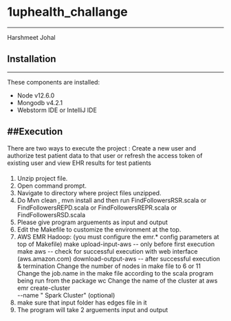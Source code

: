 # 1uphealth_challange

-----------
Harshmeet Johal

## Installation
------------
These components are installed:
- Node v12.6.0
- Mongodb v4.2.1
- Webstorm IDE or IntelliJ IDE 

##Execution
---------
There are two ways to execute the project : Create a new user and authorize test patient data to that user or refresh the access token of existing user and view EHR results for test patients 

####
1) Unzip project file.
2) Open command prompt.
3) Navigate to directory where project files unzipped.
4) Do Mvn clean , mvn install and then run FindFollowersRSR.scala or FindFollowersREPD.scala or FindFollowersREPR.scala or FindFollowersRSD.scala
5) Please give program arguements as input and output
6) Edit the Makefile to customize the environment at the top.
7) AWS EMR Hadoop: (you must configure the emr.* config parameters at top of Makefile)
	make upload-input-aws		              -- only before first execution
	make aws				 -- check for successful execution with web interface (aws.amazon.com)
	download-output-aws			       -- after successful execution & termination
	Change the number of nodes in make file to 6 or 11 
  Change the job.name in the make file according to the scala program being run from the package wc
  Change the name of the cluster at aws emr create-cluster \
		--name "<Program name> Spark Cluster" \(optional)
8) make sure that input folder has edges file in it 
9) The program will take 2 arguements input and output 
